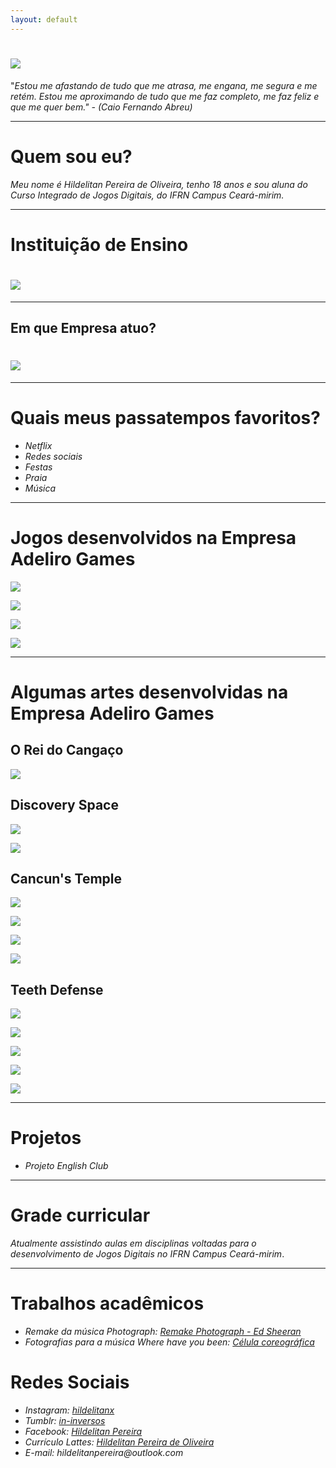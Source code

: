 ```yaml
---
layout: default
---
```


# ![](eu.png)  

"_Estou me afastando de tudo que me atrasa, me engana, me segura e me retém. Estou me aproximando de tudo que me faz completo, me faz feliz e que me quer bem." - (Caio Fernando Abreu)_

* * * 

# Quem sou eu?

_Meu nome é Hildelitan Pereira de Oliveira, tenho 18 anos e sou aluna do Curso Integrado de Jogos Digitais, do IFRN Campus Ceará-mirim._

* * *

# Instituição de Ensino

# ![](if.png)

* * * 

## Em que Empresa atuo?

# ![](empresa.png)

* * * 

# Quais meus passatempos favoritos?

* _Netflix_  
* _Redes sociais_  
* _Festas_  
* _Praia_  
* _Música_  

* * * 

# Jogos desenvolvidos na Empresa Adeliro Games

[![](jogo1.png)](https://alessandrats.github.io/O%20Rei%20do%20Cangaco/)

[![](jogo2.png)](https://alessandrats.github.io/DiscoverySpace/)

[![](jogo3.png)](https://alessandrats.github.io/CancunsTemple/)

[![](jogo4.png)](https://alessandrats.github.io/TeethDefense/)

* * * 

# Algumas artes desenvolvidas na Empresa Adeliro Games

## O Rei do Cangaço

![](photo1.png)  

## Discovery Space

![](photo2.png)  

![](photo3.png)  

## Cancun's Temple

![](photo4.png)  

![](photo5.png)  

![](photo6.png)  

![](photo7.png)  

## Teeth Defense

![](photo8.png)  

![](photo9.png)  

![](photo10.png)  

![](photo11.png)  

![](photo12.png)  

* * *

# Projetos

* _Projeto English Club_

* * *

# Grade curricular

_Atualmente assistindo aulas em disciplinas voltadas para o desenvolvimento de Jogos Digitais no IFRN Campus Ceará-mirim_. 

* * *

# Trabalhos acadêmicos

* _Remake da música Photograph: [Remake Photograph - Ed Sheeran](https://www.youtube.com/watch?v=gk6JF1bzlB8)_  
* _Fotografias para a música Where have you been: [Célula coreográfica](https://www.youtube.com/watch?v=0XH5Oab4L-Y)_  

# Redes Sociais 

* _Instagram:  [hildelitanx](https://www.instagram.com/hildelitanx/)_    
* _Tumblr:  [in-inversos](http://in-inversos.tumblr.com/)_    
* _Facebook:  [Hildelitan Pereira](https://www.facebook.com/hildelitan)_    
* _Currículo Lattes: [Hildelitan Pereira de Oliveira](http://lattes.cnpq.br/5361936635040520)_  
* _E-mail: hildelitanpereira@outlook.com_
